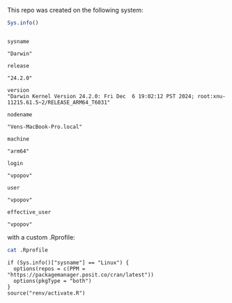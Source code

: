 

This repo was created on the following system:

``` r
Sys.info()
```

                                                                                                    sysname 
                                                                                                   "Darwin" 
                                                                                                    release 
                                                                                                   "24.2.0" 
                                                                                                    version 
    "Darwin Kernel Version 24.2.0: Fri Dec  6 19:02:12 PST 2024; root:xnu-11215.61.5~2/RELEASE_ARM64_T6031" 
                                                                                                   nodename 
                                                                                   "Vens-MacBook-Pro.local" 
                                                                                                    machine 
                                                                                                    "arm64" 
                                                                                                      login 
                                                                                                   "vpopov" 
                                                                                                       user 
                                                                                                   "vpopov" 
                                                                                             effective_user 
                                                                                                   "vpopov" 

with a custom .Rprofile:

``` bash
cat .Rprofile
```

    if (Sys.info()["sysname"] == "Linux") {
      options(repos = c(PPM = "https://packagemanager.posit.co/cran/latest"))
      options(pkgType = "both")
    }
    source("renv/activate.R")
